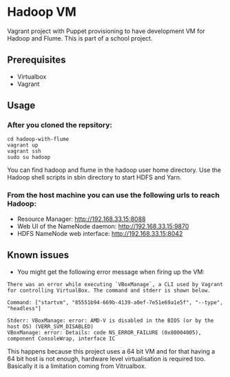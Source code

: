 # Hadoop VM #
Vagrant project with Puppet provisioning to have development VM for Hadoop and Flume.
This is part of a school project.

## Prerequisites ##
* Virtualbox
* Vagrant

## Usage ##

### After you cloned the repsitory: ###
```
cd hadoop-with-flume
vagrant up
vagrant ssh
sudo su hadoop
```
You can find hadoop and flume in the hadoop user home directory. Use the Hadoop shell scripts in sbin directory to start HDFS and Yarn.

### From the host machine you can use the following urls to reach Hadoop: ###

* Resource Manager: http://192.168.33.15:8088
* Web UI of the NameNode daemon: http://192.168.33.15:9870
* HDFS NameNode web interface: http://192.168.33.15:8042

## Known issues ##

* You might get the following error message when firing up the VM:

```
There was an error while executing `VBoxManage`, a CLI used by Vagrant
for controlling VirtualBox. The command and stderr is shown below.

Command: ["startvm", "85551b94-669b-4139-a0ef-7e51e69a1e5f", "--type", "headless"]

Stderr: VBoxManage: error: AMD-V is disabled in the BIOS (or by the host OS) (VERR_SVM_DISABLED)
VBoxManage: error: Details: code NS_ERROR_FAILURE (0x80004005), component ConsoleWrap, interface IC
```

This happens because this project uses a 64 bit VM and for that having a 64 bit host is not enough, hardware level virtualisation is required too. Basically it is a limitation coming from Vitrualbox.
